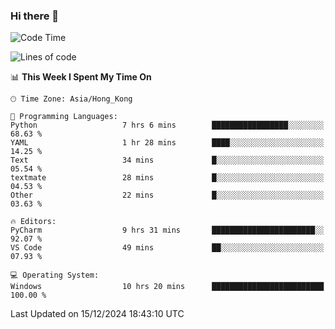 ### Hi there 👋

<!--
**RoiexLee/RoiexLee** is a ✨ _special_ ✨ repository because its `README.md` (this file) appears on your GitHub profile.

Here are some ideas to get you started:

- 🔭 I’m currently working on ...
- 🌱 I’m currently learning ...
- 👯 I’m looking to collaborate on ...
- 🤔 I’m looking for help with ...
- 💬 Ask me about ...
- 📫 How to reach me: ...
- 😄 Pronouns: ...
- ⚡ Fun fact: ...
-->

<!--START_SECTION:waka-->
![Code Time](http://img.shields.io/badge/Code%20Time-784%20hrs%2025%20mins-blue)

![Lines of code](https://img.shields.io/badge/From%20Hello%20World%20I%27ve%20Written-38.4%20thousand%20lines%20of%20code-blue)

📊 **This Week I Spent My Time On** 

```text
🕑︎ Time Zone: Asia/Hong_Kong

💬 Programming Languages: 
Python                   7 hrs 6 mins        █████████████████░░░░░░░░   68.63 % 
YAML                     1 hr 28 mins        ████░░░░░░░░░░░░░░░░░░░░░   14.25 % 
Text                     34 mins             █░░░░░░░░░░░░░░░░░░░░░░░░   05.54 % 
textmate                 28 mins             █░░░░░░░░░░░░░░░░░░░░░░░░   04.53 % 
Other                    22 mins             █░░░░░░░░░░░░░░░░░░░░░░░░   03.63 % 

🔥 Editors: 
PyCharm                  9 hrs 31 mins       ███████████████████████░░   92.07 % 
VS Code                  49 mins             ██░░░░░░░░░░░░░░░░░░░░░░░   07.93 % 

💻 Operating System: 
Windows                  10 hrs 20 mins      █████████████████████████   100.00 % 
```


 Last Updated on 15/12/2024 18:43:10 UTC
<!--END_SECTION:waka-->
